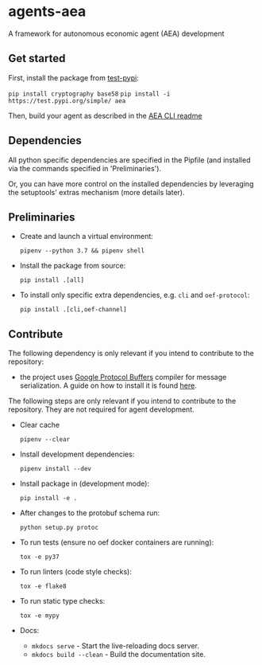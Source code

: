 # agents-aea
A framework for autonomous economic agent (AEA) development

## Get started

First, install the package from [test-pypi](https://test.pypi.org/project/aea/):

`
pip install cryptography base58
`
`
pip install -i https://test.pypi.org/simple/ aea
`

Then, build your agent as described in the [AEA CLI readme](../master/aea/cli/README.md)

## Dependencies

All python specific dependencies are specified in the Pipfile (and installed via the commands specified in 'Preliminaries').

Or, you can have more control on the installed dependencies by leveraging the setuptools' extras mechanism (more details later). 

## Preliminaries

- Create and launch a virtual environment:

      pipenv --python 3.7 && pipenv shell

- Install the package from source:

      pip install .[all]

- To install only specific extra dependencies, e.g. `cli` and `oef-protocol`:

      pip install .[cli,oef-channel]

## Contribute

The following dependency is only relevant if you intend to contribute to the repository:
- the project uses [Google Protocol Buffers](https://developers.google.com/protocol-buffers/) compiler for message serialization. A guide on how to install it is found [here](https://fetchai.github.io/oef-sdk-python/user/install.html#protobuf-compiler).

The following steps are only relevant if you intend to contribute to the repository. They are not required for agent development.

- Clear cache

      pipenv --clear

- Install development dependencies:

	  pipenv install --dev

- Install package in (development mode):

	  pip install -e .

- After changes to the protobuf schema run:

	  python setup.py protoc

- To run tests (ensure no oef docker containers are running):

	  tox -e py37

- To run linters (code style checks):

	  tox -e flake8

- To run static type checks:

	  tox -e mypy

- Docs:

	* `mkdocs serve` - Start the live-reloading docs server.
	* `mkdocs build --clean` - Build the documentation site.
